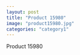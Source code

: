 ```yaml
---
layout: post
title: "Product 15980"
image: "product15980.jpg"
categories: "category1"
---
```

Product 15980
